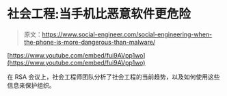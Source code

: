 # 社会工程:当手机比恶意软件更危险

> 原文：<https://www.social-engineer.com/social-engineering-when-the-phone-is-more-dangerous-than-malware/>

[https://www.youtube.com/embed/fui9AVpp1wo](https://www.youtube.com/embed/fui9AVpp1wo)

在 RSA 会议上，社会工程师团队分析了社会工程的当前趋势，以及如何使用这些信息来保护组织。